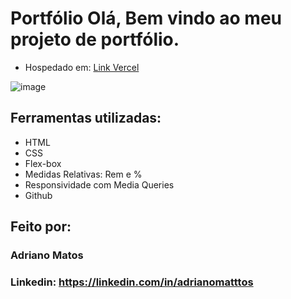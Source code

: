 # Portfólio Olá, Bem vindo ao meu projeto de portfólio.

- Hospedado em: [Link Vercel](https://html-css-two-alpha.vercel.app/)

![image](https://user-images.githubusercontent.com/77756047/211304452-220fedf0-f91b-490f-8a65-a60ce860bc5c.png)

## Ferramentas utilizadas:

- HTML
- CSS
- Flex-box
- Medidas Relativas: Rem e %
- Responsividade com Media Queries
- Github

## Feito por:

### Adriano Matos

### Linkedin: https://linkedin.com/in/adrianomatttos
